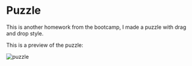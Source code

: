 # Puzzle
 This is another homework from the bootcamp, I made a puzzle with drag and drop style. 

This is a preview of the puzzle: 

![puzzle](https://user-images.githubusercontent.com/78180223/174826042-1ddb852a-545c-49a0-9518-13134be40bab.png)

